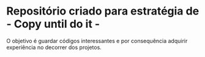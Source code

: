 # Repositório criado para estratégia  de - Copy until do it - 

O objetivo é guardar códigos interessantes e por consequência adquirir experiência no decorrer dos projetos.

